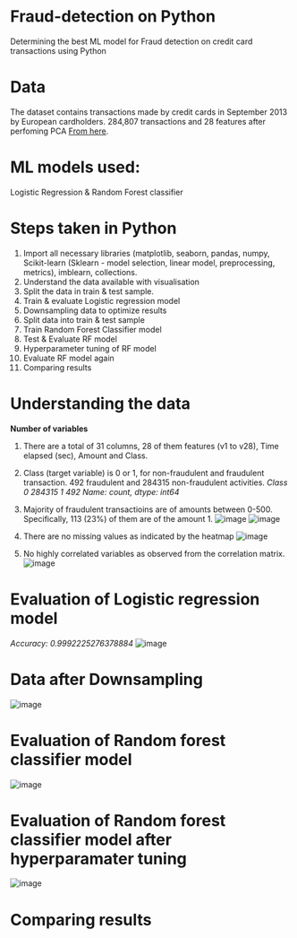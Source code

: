 # Fraud-detection on Python
Determining the best ML model for Fraud detection on credit card transactions using Python

# Data
The dataset contains transactions made by credit cards in September 2013 by European cardholders. 284,807 transactions and 28 features after perfoming PCA [From here](https://www.kaggle.com/datasets/mlg-ulb/creditcardfraud).

# ML models used:
Logistic Regression & Random Forest classifier

# Steps taken in Python
1. Import all necessary libraries (matplotlib, seaborn, pandas, numpy, Scikit-learn (Sklearn - model selection, linear model, preprocessing, metrics), imblearn, collections.
2. Understand the data available with visualisation
3. Split the data in train & test sample.
4. Train & evaluate Logistic regression model
6. Downsampling data to optimize results
7. Split data into train & test sample
8. Train Random Forest Classifier model
9. Test & Evaluate RF model
10. Hyperparameter tuning of RF model
11. Evaluate RF model again
12. Comparing results

# Understanding the data
**Number of variables**
1. There are a total of 31 columns, 28 of them features (v1 to v28), Time elapsed (sec), Amount and Class.
2. Class (target variable) is 0 or 1, for non-fraudulent and fraudulent transaction. 492 fraudulent and 284315 non-fraudulent activities.
  *Class
0    284315
1       492
Name: count, dtype: int64*

3. Majority of fraudulent transactioins are of amounts between 0-500. Specifically, 113 (23%) of them are of the amount 1.
![image](https://github.com/Soundaryamerak/Fraud-detection-Python-credit-card-transactions/assets/170541567/28c3cd0e-9c0f-4bf1-a5e7-df073e07efef)
![image](https://github.com/Soundaryamerak/Fraud-detection-Python-credit-card-transactions/assets/170541567/c7c56b07-17c7-46cc-9004-00a08473b4a3)


5. There are no missing values as indicated by the heatmap
![image](https://github.com/Soundaryamerak/Fraud-detection-Python-credit-card-transactions/assets/170541567/1fae9bab-fd91-4b7b-bce5-8056f55edfa3)

6. No highly correlated variables as observed from the correlation matrix.
![image](https://github.com/Soundaryamerak/Fraud-detection-Python-credit-card-transactions/assets/170541567/3f84f3d4-5d45-4dce-8edf-3c3af1403f20)

# Evaluation of Logistic regression model
*Accuracy: 0.9992225276378884*
![image](https://github.com/Soundaryamerak/Fraud-detection-Python-credit-card-transactions/assets/170541567/a709603b-6ab5-49c2-b240-aa8aaaef6534)

# Data after Downsampling
![image](https://github.com/Soundaryamerak/Fraud-detection-Python-credit-card-transactions/assets/170541567/23157d51-2525-42ce-b361-8f76a8dc4e02)

# Evaluation of Random forest classifier model
![image](https://github.com/Soundaryamerak/Fraud-detection-Python-credit-card-transactions/assets/170541567/635f8df3-a6f3-40ae-a90f-5b4c0685ef22)

# Evaluation of Random forest classifier model after hyperparamater tuning
![image](https://github.com/Soundaryamerak/Fraud-detection-Python-credit-card-transactions/assets/170541567/9eb090f2-00b8-4cc3-b091-f62aa4c1fab6)

# Comparing results






